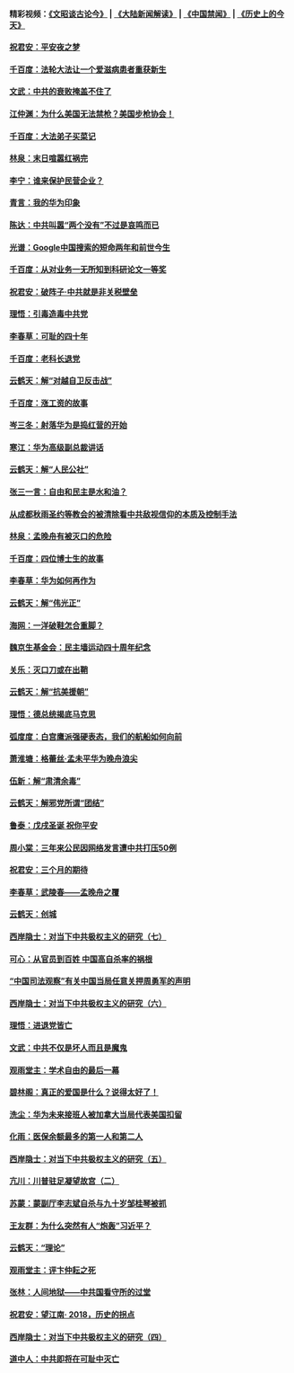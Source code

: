 #### 精彩视频：[《文昭谈古论今》](https://github.com/gfw-breaker/wenzhao/blob/master/README.md?t=12251230) | [《大陆新闻解读》](https://github.com/gfw-breaker/ntdtv-comedy/blob/master/README.md?t=12251230) | [《中国禁闻》](https://github.com/gfw-breaker/ntdtv-news/blob/master/README.md?t=12251230) | [《历史上的今天》](https://github.com/gfw-breaker/today-in-history/blob/master/README.md?t=12251230) 

#### [祝君安：平安夜之梦](../pages/nsc993/n10931089.md?t=12251230) 

#### [千百度：法轮大法让一个爱滋病患者重获新生](../pages/nsc993/n10931128.md?t=12251230) 

#### [文武：中共的衰败掩盖不住了](../pages/nsc993/n10931085.md?t=12251230) 

#### [江仲渊：为什么美国无法禁枪？美国步枪协会！](../pages/nsc993/n10931078.md?t=12251230) 

#### [千百度：大法弟子买菜记](../pages/nsc993/n10929626.md?t=12251230) 

#### [林泉：末日喧嚣红祸完](../pages/nsc993/n10929158.md?t=12251230) 

#### [李宁：谁来保护民营企业？](../pages/nsc993/n10929049.md?t=12251230) 

#### [青言：我的华为印象](../pages/nsc993/n10927223.md?t=12251230) 

#### [陈达：中共叫嚣“两个没有”不过是哀鸣而已](../pages/nsc993/n10927213.md?t=12251230) 

#### [光谱：Google中国搜索的短命两年和前世今生](../pages/nsc993/n10927202.md?t=12251230) 

#### [千百度：从对业务一无所知到科研论文一等奖](../pages/nsc993/n10924400.md?t=12251230) 

#### [祝君安：破阵子‧中共就是非关税壁垒](../pages/nsc993/n10924033.md?t=12251230) 

#### [理悟：引毒造毒中共党](../pages/nsc993/n10922164.md?t=12251230) 

#### [李春草：可耻的四十年](../pages/nsc993/n10922095.md?t=12251230) 

#### [千百度：老科长退党](../pages/nsc993/n10922047.md?t=12251230) 

#### [云鹤天：解“对越自卫反击战”](../pages/nsc993/n10921340.md?t=12251230) 

#### [千百度：涨工资的故事](../pages/nsc993/n10919446.md?t=12251230) 

#### [岑三冬：射落华为是捣红营的开始](../pages/nsc993/n10919253.md?t=12251230) 

#### [寒江：华为高级副总裁讲话](../pages/nsc993/n10919239.md?t=12251230) 

#### [云鹤天：解“人民公社”](../pages/nsc993/n10917506.md?t=12251230) 

#### [张三一言：自由和民主是水和油？](../pages/nsc993/n10917501.md?t=12251230) 

#### [从成都秋雨圣约等教会的被清除看中共敌视信仰的本质及控制手法](../pages/nsc993/n10917309.md?t=12251230) 

#### [林泉：孟晚舟有被灭口的危险](../pages/nsc993/n10917305.md?t=12251230) 

#### [千百度：四位博士生的故事](../pages/nsc993/n10915623.md?t=12251230) 

#### [李春草：华为如何再作为](../pages/nsc993/n10915065.md?t=12251230) 

#### [云鹤天：解“伟光正”](../pages/nsc993/n10915024.md?t=12251230) 

#### [海网：一洋破鞋怎合重脚？](../pages/nsc993/n10914810.md?t=12251230) 

#### [魏京生基金会：民主墙运动四十周年纪念](../pages/nsc993/n10913787.md?t=12251230) 

#### [关乐：灭口刀或在出鞘](../pages/nsc993/n10910233.md?t=12251230) 

#### [云鹤天：解“抗美援朝”](../pages/nsc993/n10910225.md?t=12251230) 

#### [理悟：德总统揭底马克思](../pages/nsc993/n10907949.md?t=12251230) 

#### [弧度度：白宫鹰派强硬表态，我们的航船如何向前](../pages/nsc993/n10907681.md?t=12251230) 

#### [萧淮塘：格蕾丝‧孟未平华为晚舟浪尖](../pages/nsc993/n10907590.md?t=12251230) 

#### [伍新：解“肃清余毒”](../pages/nsc993/n10906830.md?t=12251230) 

#### [云鹤天：解邪党所谓“团结”](../pages/nsc993/n10906823.md?t=12251230) 

#### [鲁泰：戊戌圣诞 祝你平安](../pages/nsc993/n10906813.md?t=12251230) 

#### [周小棠：三年来公民因网络发言遭中共打压50例](../pages/nsc993/n10906801.md?t=12251230) 

#### [祝君安：三个月的期待](../pages/nsc993/n10906797.md?t=12251230) 

#### [李春草：武陵春——孟晚舟之覆](../pages/nsc993/n10904804.md?t=12251230) 

#### [云鹤天：创城](../pages/nsc993/n10904572.md?t=12251230) 

#### [西岸隐士：对当下中共极权主义的研究（七）](../pages/nsc993/n10894592.md?t=12251230) 

#### [可心：从官员到百姓 中国高自杀率的祸根](../pages/nsc993/n10899801.md?t=12251230) 

#### [“中国司法观察”有关中国当局任意关押周勇军的声明](../pages/nsc993/n10899323.md?t=12251230) 

#### [西岸隐士：对当下中共极权主义的研究（六）](../pages/nsc993/n10894563.md?t=12251230) 

#### [理悟：进退党皆亡](../pages/nsc993/n10896617.md?t=12251230) 

#### [文武：中共不仅是坏人而且是魔鬼](../pages/nsc993/n10896590.md?t=12251230) 

#### [观雨堂主：学术自由的最后一幕](../pages/nsc993/n10896282.md?t=12251230) 

#### [碧林阁：真正的爱国是什么？说得太好了！](../pages/nsc993/n10896196.md?t=12251230) 

#### [洗尘：华为未来接班人被加拿大当局代表美国扣留](../pages/nsc993/n10896171.md?t=12251230) 

#### [化雨：医保余额最多的第一人和第二人](../pages/nsc993/n10894411.md?t=12251230) 

#### [西岸隐士：对当下中共极权主义的研究（五）](../pages/nsc993/n10894095.md?t=12251230) 

#### [亢川：川普驻足凝望故宫（二）](../pages/nsc993/n10893924.md?t=12251230) 

#### [苏蒙：蒙副厅李志斌自杀与九十岁邹桂琴被抓](../pages/nsc993/n10893359.md?t=12251230) 

#### [王友群：为什么突然有人“炮轰”习近平？](../pages/nsc993/n10892978.md?t=12251230) 

#### [云鹤天：“理论”](../pages/nsc993/n10893043.md?t=12251230) 

#### [观雨堂主：评卞仲耘之死](../pages/nsc993/n10891901.md?t=12251230) 

#### [张林：人间地狱——中共国看守所的过堂](../pages/nsc993/n10891002.md?t=12251230) 

#### [祝君安：望江南‧ 2018，历史的拐点](../pages/nsc993/n10889460.md?t=12251230) 

#### [西岸隐士：对当下中共极权主义的研究（四）](../pages/nsc993/n10887490.md?t=12251230) 

#### [道中人：中共即将在可耻中灭亡](../pages/nsc993/n10887956.md?t=12251230) 

